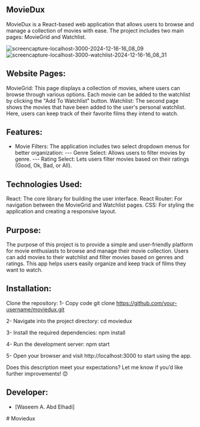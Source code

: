 ## MovieDux
MovieDux is a React-based web application that allows users to browse and manage a collection of movies with ease. The project includes two main pages: MovieGrid and Watchlist.

![screencapture-localhost-3000-2024-12-16-16_08_09](https://github.com/user-attachments/assets/09fee6b1-fb5f-4105-a68f-5c567667df0d)
![screencapture-localhost-3000-watchlist-2024-12-16-16_08_31](https://github.com/user-attachments/assets/0a831420-b26e-4c69-aaeb-2874f7b8c8d8)

## Website Pages:
MovieGrid: This page displays a collection of movies, where users can browse through various options. Each movie can be added to the watchlist by clicking the "Add To Watchlist" button.
Watchlist: The second page shows the movies that have been added to the user's personal watchlist. Here, users can keep track of their favorite films they intend to watch.

## Features:
- Movie Filters: The application includes two select dropdown menus for better organization:
--- Genre Select: Allows users to filter movies by genre.
--- Rating Select: Lets users filter movies based on their ratings (Good, Ok, Bad, or All).

## Technologies Used:
React: The core library for building the user interface.
React Router: For navigation between the MovieGrid and Watchlist pages.
CSS: For styling the application and creating a responsive layout.

## Purpose:
The purpose of this project is to provide a simple and user-friendly platform for movie enthusiasts to browse and manage their movie collection. Users can add movies to their watchlist and filter movies based on genres and ratings. This app helps users easily organize and keep track of films they want to watch.

## **Installation**:
Clone the repository:
1- Copy code
git clone https://github.com/your-username/moviedux.git

2- Navigate into the project directory:
cd moviedux

3- Install the required dependencies:
npm install

4- Run the development server:
npm start

5- Open your browser and visit http://localhost:3000 to start using the app.

Does this description meet your expectations? Let me know if you’d like further improvements! 😊

## Developer:
- [Waseem A. Abd Elhadi]

#   M o v i e d u x 
 
 
